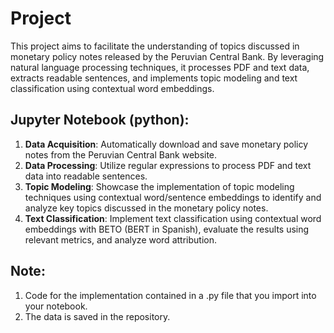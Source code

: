 # Project
This project aims to facilitate the understanding of topics discussed in monetary policy notes released by the Peruvian Central Bank. By leveraging natural language processing techniques, it processes PDF and text data, extracts readable sentences, and implements topic modeling and text classification using contextual word embeddings.

## Jupyter Notebook (python):
1. **Data Acquisition**: Automatically download and save monetary policy notes from the Peruvian Central Bank website.
2. **Data Processing**: Utilize regular expressions to process PDF and text data into readable sentences.
3. **Topic Modeling**: Showcase the implementation of topic modeling techniques using contextual word/sentence embeddings to identify and analyze key topics discussed in the monetary policy notes.
4. **Text Classification**: Implement text classification using contextual word embeddings with BETO (BERT in Spanish), evaluate the results using relevant metrics, and analyze word attribution.

## Note:
1. Code for the implementation contained in a .py file that you import into your notebook.
2. The data is saved in the repository.